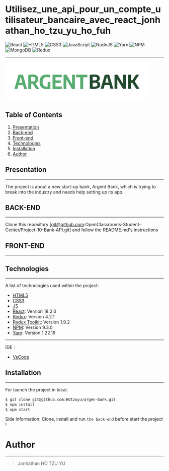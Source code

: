 # Utilisez_une_api_pour_un_compte_utilisateur_bancaire_avec_react_jonhathan_ho_tzu_yu_ho_fuh

![React](https://img.shields.io/badge/react-%2320232a.svg?style=for-the-badge&logo=react&logoColor=%2361DAFB)
![HTML5](https://img.shields.io/badge/html5-%23E34F26.svg?style=for-the-badge&logo=html5&logoColor=white)
![CSS3](https://img.shields.io/badge/css3-%231572B6.svg?style=for-the-badge&logo=css3&logoColor=white)
![JavaScript](https://img.shields.io/badge/javascript-%23323330.svg?style=for-the-badge&logo=javascript&logoColor=%23F7DF1E)
![NodeJS](https://img.shields.io/badge/node.js-6DA55F?style=for-the-badge&logo=node.js&logoColor=white)
![Yarn](https://img.shields.io/badge/yarn-%232C8EBB.svg?style=for-the-badge&logo=yarn&logoColor=white)
![NPM](https://img.shields.io/badge/NPM-%23000000.svg?style=for-the-badge&logo=npm&logoColor=white)
![MongoDB](https://img.shields.io/badge/MongoDB-%234ea94b.svg?style=for-the-badge&logo=mongodb&logoColor=white)
![Redux](https://img.shields.io/badge/redux-%23593d88.svg?style=for-the-badge&logo=redux&logoColor=white)

---

![logo](src/assets/argentBankLogo.png)

## Table of Contents

1. [Presentation](#presentation)
2. [Back-end](#backEnd)
3. [Front-end](#frontEnd)
4. [Technologies](#technologies)
5. [Installation](#installation)
6. [Author](#author)

## Presentation

---

The project is about a new start-up bank, Argent Bank, which is trying to break into the industry and needs help setting up its app.

## BACK-END

---

Clone this repository
[git@github.com:OpenClassrooms-Student-Center/Project-10-Bank-API.git]
and follow the README.md's instructions

## FRONT-END

---

## Technologies

---

A list of technologies used within the project:

- [HTML5](https://developer.mozilla.org/fr/docs/Glossary/HTML5)
- [CSS3](https://developer.mozilla.org/fr/docs/Web/CSS)
- [JS](https://developer.mozilla.org/fr/docs/Web/JavaScript)
- [React](https://fr.reactjs.org/): Version 18.2.0
- [Redux](https://redux.js.org/): Version 4.2.1
- [Redux Toolkit](https://redux.js.org/): Version 1.9.2
- [NPM](https://www.npmjs.com/): Version 9.3.0
- [Yarn](https://yarnpkg.com/): Version 1.22.19

---

IDE :

- [VsCode](https://code.visualstudio.com/download)

## Installation

---

For launch the project in local.

>

```
$ git clone git@github.com:HOtzuyu/argen-bank.git
$ npm install
$ npm start
```

Side information: Clone, install and run `the back-end` before start the project !

# Author

---

> Jonhathan HO TZU YU
